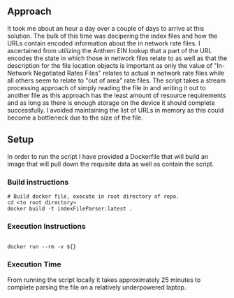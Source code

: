 ## Approach
It took me about an hour a day over a couple of days to arrive at this solution. The bulk of this time was decipering the index files and how the URLs contain encoded information about the in network rate files. I ascertained from utilizing the Anthem EIN lookup that a part of the URL encodes the state in which those in network files relate to as well as that the description for the file location objects is important as only the value of "In-Network Negotiated Rates Files" relates to actual in network rate files while all others seem to relate to "out of area" rate files. The script takes a stream processing approach of simply reading the file in and writing it out to another file as this approach has the least amount of resource requirements and as long as there is enough storage on the device it should complete successfully. I avoided maintaining the list of URLs in memory as this could become a bottleneck due to the size of the file.

## Setup
In order to run the script I have provided a Dockerfile that will build an image that will pull down the requisite data as well as contain the script.

### Build instructions
```
# Build docker file, execute in root directory of repo.
cd <to root directory>
docker build -t indexFileParser:latest .
```

### Execution Instructions
```

docker run --rm -v ${}
```

### Execution Time
From running the script locally it takes approximately 25 minutes to complete parsing the file on a relatively underpowered laptop.